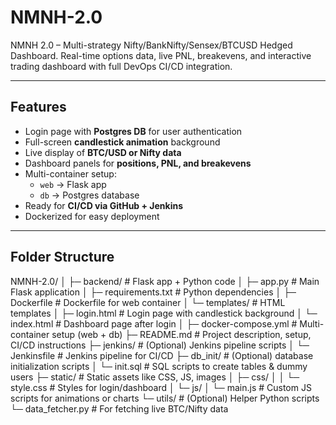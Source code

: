 # NMNH-2.0
NMNH 2.0 – Multi-strategy Nifty/BankNifty/Sensex/BTCUSD Hedged Dashboard. Real-time options data, live PNL, breakevens, and interactive trading dashboard with full DevOps CI/CD integration.

---

## Features

- Login page with **Postgres DB** for user authentication  
- Full-screen **candlestick animation** background  
- Live display of **BTC/USD or Nifty data**  
- Dashboard panels for **positions, PNL, and breakevens**  
- Multi-container setup:  
  - `web` → Flask app  
  - `db` → Postgres database  
- Ready for **CI/CD via GitHub + Jenkins**  
- Dockerized for easy deployment  

---

## Folder Structure

NMNH-2.0/
│
├─ backend/                     # Flask app + Python code
│   ├─ app.py                   # Main Flask application
│   ├─ requirements.txt         # Python dependencies
│   ├─ Dockerfile               # Dockerfile for web container
│   └─ templates/               # HTML templates
│       ├─ login.html           # Login page with candlestick background
│       └─ index.html           # Dashboard page after login
│
├─ docker-compose.yml           # Multi-container setup (web + db)
├─ README.md                    # Project description, setup, CI/CD instructions
├─ jenkins/                     # (Optional) Jenkins pipeline scripts
│   └─ Jenkinsfile              # Jenkins pipeline for CI/CD
├─ db_init/                     # (Optional) database initialization scripts
│   └─ init.sql                 # SQL scripts to create tables & dummy users
├─ static/                      # Static assets like CSS, JS, images
│   ├─ css/
│   │   └─ style.css            # Styles for login/dashboard
│   └─ js/
│       └─ main.js              # Custom JS scripts for animations or charts
└─ utils/                       # (Optional) Helper Python scripts
    └─ data_fetcher.py          # For fetching live BTC/Nifty data
